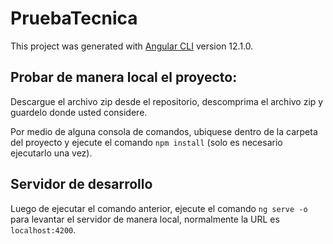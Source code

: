 # PruebaTecnica

This project was generated with [Angular CLI](https://github.com/angular/angular-cli) version 12.1.0.

## Probar de manera local el proyecto:

Descargue el archivo zip desde el repositorio, descomprima el archivo zip y guardelo donde usted considere.

Por medio de alguna consola de comandos, ubiquese dentro de la carpeta del proyecto y ejecute el comando `npm install` (solo es necesario ejecutarlo una vez).

## Servidor de desarrollo

Luego de ejecutar el comando anterior, ejecute el comando `ng serve -o` para levantar el servidor de manera local, normalmente la URL es `localhost:4200`.
